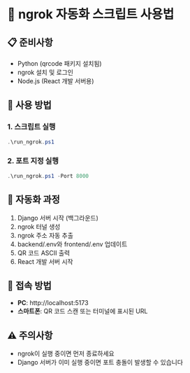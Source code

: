 # 🚀 ngrok 자동화 스크립트 사용법

## 📋 준비사항
- Python (qrcode 패키지 설치됨)
- ngrok 설치 및 로그인
- Node.js (React 개발 서버용)

## 🎯 사용 방법

### 1. 스크립트 실행
```powershell
.\run_ngrok.ps1
```

### 2. 포트 지정 실행
```powershell
.\run_ngrok.ps1 -Port 8000
```

## 🔄 자동화 과정
1. Django 서버 시작 (백그라운드)
2. ngrok 터널 생성
3. ngrok 주소 자동 추출
4. backend/.env와 frontend/.env 업데이트
5. QR 코드 ASCII 출력
6. React 개발 서버 시작

## 📱 접속 방법
- **PC**: http://localhost:5173
- **스마트폰**: QR 코드 스캔 또는 터미널에 표시된 URL

## ⚠️ 주의사항
- ngrok이 실행 중이면 먼저 종료하세요
- Django 서버가 이미 실행 중이면 포트 충돌이 발생할 수 있습니다
